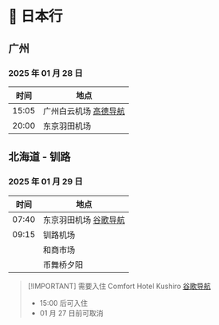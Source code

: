 # 🗻 日本行

## 广州

### 2025 年 01 月 28 日

| 时间    | 地点                                                |
|-------|---------------------------------------------------|
| 15:05 | 广州白云机场 [高德导航](https://surl.amap.com/kJJhtYc1w6yL) |
| 20:00 | 东京羽田机场                                            |

## 北海道 - 钏路

### 2025 年 01 月 29 日

| 时间    | 地点                                                                                         |
|-------|--------------------------------------------------------------------------------------------|
| 07:40 | 东京羽田机场 [谷歌导航](https://maps.app.goo.gl/dbsp5R3tw66Up5gs9?g_st=com.google.maps.preview.copy) |
| 09:15 | 钏路机场                                                                                       |
|       | 和商市场                                                                                       |
|       | 币舞桥夕阳                                                                                      |

> [!IMPORTANT] 需要入住
> Comfort Hotel Kushiro [谷歌导航](https://maps.app.goo.gl/dbsp5R3tw66Up5gs9?g_st=com.google.maps.preview.copy)
> - 15:00 后可入住
> - 01 月 27 日前可取消